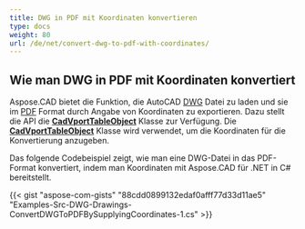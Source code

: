 ```yaml
---
title: DWG in PDF mit Koordinaten konvertieren
type: docs
weight: 80
url: /de/net/convert-dwg-to-pdf-with-coordinates/
---
```


## **Wie man DWG in PDF mit Koordinaten konvertiert**

Aspose.CAD bietet die Funktion, die AutoCAD [DWG](https://docs.fileformat.com/cad/dwg/) Datei zu laden und sie im [PDF](https://docs.fileformat.com/pdf/) Format durch Angabe von Koordinaten zu exportieren. Dazu stellt die API die [**CadVportTableObject**](https://reference.aspose.com/cad/net/aspose.cad.fileformats.cad.cadtables/cadvporttableobject) Klasse zur Verfügung. Die [**CadVportTableObject**](https://reference.aspose.com/cad/net/aspose.cad.fileformats.cad.cadtables/cadvporttableobject) Klasse wird verwendet, um die Koordinaten für die Konvertierung anzugeben.

Das folgende Codebeispiel zeigt, wie man eine DWG-Datei in das PDF-Format konvertiert, indem man Koordinaten mit Aspose.CAD für .NET in C# bereitstellt.

{{< gist "aspose-com-gists" "88cdd0899132edaf0afff77d33d11ae5" "Examples-Src-DWG-Drawings-ConvertDWGToPDFBySupplyingCoordinates-1.cs" >}}
